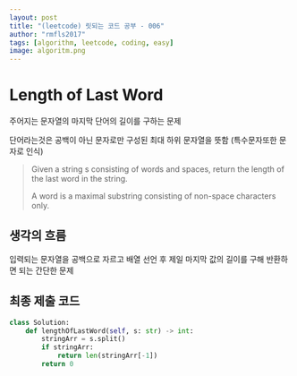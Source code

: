 ```yaml
---
layout: post
title: "(leetcode) 릿되는 코드 공부 - 006"
author: "rmfls2017"
tags: [algorithm, leetcode, coding, easy]
image: algoritm.png
---
```


# Length of Last Word

주어지는 문자열의 마지막 단어의 길이를 구하는 문제

단어라는것은 공백이 아닌 문자로만 구성된 최대 하위 문자열을 뜻함 (특수문자또한 문자로 인식)

> Given a string s consisting of words and spaces, return the length of the last word in the string. 
>
> A word is a maximal substring consisting of non-space characters only.

## 생각의 흐름

입력되는 문자열을 공백으로 자르고 배열 선언 후 제일 마지막 값의 길이를 구해 반환하면 되는 간단한 문제

## 최종 제출 코드

```python
class Solution:
    def lengthOfLastWord(self, s: str) -> int:
        stringArr = s.split()
        if stringArr:
            return len(stringArr[-1])
        return 0
```